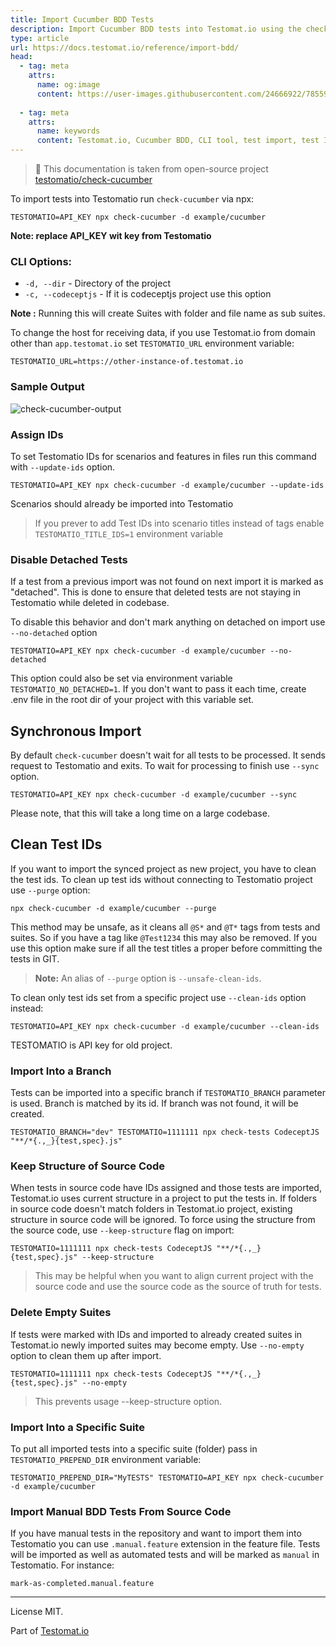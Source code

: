 ```yaml
---
title: Import Cucumber BDD Tests
description: Import Cucumber BDD tests into Testomat.io using the check-cucumber CLI tool. This guide covers commands to synchronize tests, assign test IDs, manage detached tests, and clean or import tests into specific suites, branches, or keep source code structure intact. It also supports both manual and automated BDD test imports, allowing efficient test management and version control.
type: article
url: https://docs.testomat.io/reference/import-bdd/
head:
  - tag: meta
    attrs:
      name: og:image
      content: https://user-images.githubusercontent.com/24666922/78559548-2dc7fb00-7832-11ea-8c69-0722222a82fe.png
      
  - tag: meta
    attrs:
      name: keywords
      content: Testomat.io, Cucumber BDD, CLI tool, test import, test IDs, test synchronization, automated tests, manual tests, test management, QA tools
---
```


> 📑 This documentation is taken from open-source project [testomatio/check-cucumber](https://github.com/testomatio/check-cucumber)

To import tests into Testomatio run `check-cucumber` via npx:

```
TESTOMATIO=API_KEY npx check-cucumber -d example/cucumber
```

**Note: replace API_KEY wit key from Testomatio**

### CLI Options:

- `-d, --dir` - Directory of the project
- `-c, --codeceptjs` - If it is codeceptjs project use this option

**Note :** Running this will create Suites with folder and file name as sub suites.

To change the host for receiving data, if you use Testomat.io from domain other than `app.testomat.io` set `TESTOMATIO_URL` environment variable:

```
TESTOMATIO_URL=https://other-instance-of.testomat.io
```

### Sample Output

![check-cucumber-output](https://user-images.githubusercontent.com/24666922/78559548-2dc7fb00-7832-11ea-8c69-0722222a82fe.png)

### Assign IDs

To set Testomatio IDs for scenarios and features in files run this command with `--update-ids` option.

```
TESTOMATIO=API_KEY npx check-cucumber -d example/cucumber --update-ids
```

Scenarios should already be imported into Testomatio

> If you prever to add Test IDs into scenario titles instead of tags enable `TESTOMATIO_TITLE_IDS=1` environment variable

### Disable Detached Tests

If a test from a previous import was not found on next import it is marked as "detached".
This is done to ensure that deleted tests are not staying in Testomatio while deleted in codebase.

To disable this behavior and don't mark anything on detached on import use `--no-detached` option

```
TESTOMATIO=API_KEY npx check-cucumber -d example/cucumber --no-detached
```

This option could also be set via environment variable `TESTOMATIO_NO_DETACHED=1`.
If you don't want to pass it each time, create .env file in the root dir of your project with this variable set.


## Synchronous Import

By default `check-cucumber` doesn't wait for all tests to be processed. It sends request to Testomatio and exits. To wait for processing to finish use `--sync` option.

```
TESTOMATIO=API_KEY npx check-cucumber -d example/cucumber --sync
```

Please note, that this will take a long time on a large codebase.

## Clean Test IDs

If you want to import the synced project as new project, you have to clean the test ids.
To clean up test ids without connecting to Testomatio project use `--purge` option:

```
npx check-cucumber -d example/cucumber --purge
```

This method may be unsafe, as it cleans all `@S*` and `@T*` tags from tests and suites. So if you have a tag like `@Test1234` this may also be removed. If you use this option make sure if all the test titles a proper before committing the tests in GIT.

> **Note:** An alias of `--purge` option is `--unsafe-clean-ids`.

To clean only test ids set from a specific project use `--clean-ids` option instead:

```
TESTOMATIO=API_KEY npx check-cucumber -d example/cucumber --clean-ids
```

TESTOMATIO is API key for old project.

### Import Into a Branch

Tests can be imported into a specific branch if `TESTOMATIO_BRANCH` parameter is used.
Branch is matched by its id. If branch was not found, it will be created.

```
TESTOMATIO_BRANCH="dev" TESTOMATIO=1111111 npx check-tests CodeceptJS "**/*{.,_}{test,spec}.js"
```

### Keep Structure of Source Code

When tests in source code have IDs assigned and those tests are imported, Testomat.io uses current structure in a project to put the tests in. If folders in source code doesn't match folders in Testomat.io project, existing structure in source code will be ignored. To force using the structure from the source code, use `--keep-structure` flag on import:

```
TESTOMATIO=1111111 npx check-tests CodeceptJS "**/*{.,_}{test,spec}.js" --keep-structure
```

> This may be helpful when you want to align current project with the source code and use the source code as the source of truth for tests.


### Delete Empty Suites

If tests were marked with IDs and imported to already created suites in Testomat.io
newly imported suites may become empty. Use `--no-empty` option to clean them up after import.

```
TESTOMATIO=1111111 npx check-tests CodeceptJS "**/*{.,_}{test,spec}.js" --no-empty
```

> This prevents usage --keep-structure option.

### Import Into a Specific Suite

To put all imported tests into a specific suite (folder) pass in `TESTOMATIO_PREPEND_DIR` environment variable:

```
TESTOMATIO_PREPEND_DIR="MyTESTS" TESTOMATIO=API_KEY npx check-cucumber -d example/cucumber
```

### Import Manual BDD Tests From Source Code

If you have manual tests in the repository and want to import them into Testomatio you can use `.manual.feature` extension in the feature file. Tests will be imported as well as automated tests and will be marked as `manual` in Testomatio. For instance:

```
mark-as-completed.manual.feature
```

---

License MIT.

Part of [Testomat.io](https://testomat.io/)


